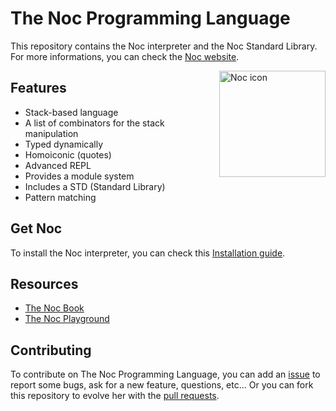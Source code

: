 # The Noc Programming Language

This repository contains the Noc interpreter and the Noc Standard Library. For more informations, you can check the [Noc website](https://noc-lang.github.io).

<img src="https://raw.githubusercontent.com/noc-lang/noc-lang.github.io/master/assets/icon.png" alt="Noc icon" align=right width="170" />

## Features
- Stack-based language
- A list of combinators for the stack manipulation
- Typed dynamically
- Homoiconic (quotes)
- Advanced REPL
- Provides a module system
- Includes a STD (Standard Library)
- Pattern matching

## Get Noc

To install the Noc interpreter, you can check this [Installation guide](https://noc-lang.github.io/book/installation.html).

## Resources
- [The Noc Book](https://noc-lang.github.io/book)
- [The Noc Playground](https://noc-playground.herokuapp.com)

## Contributing
To contribute on The Noc Programming Language, you can add an [issue](https://github.com/noc-lang/noc/issues/) to report some bugs, ask for a new feature, questions, etc... Or you can fork this repository to evolve her with the [pull requests](https://github.com/noc-lang/noc/pulls).
